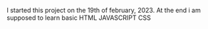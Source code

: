 I started this project on the 19th of february, 2023.
At the end i am supposed to learn basic 
HTML
JAVASCRIPT
CSS
